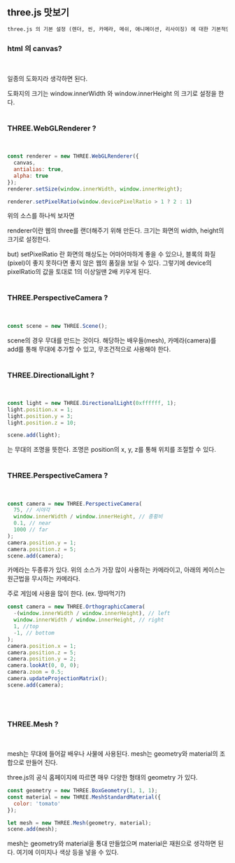 ## three.js 맛보기
```txt
three.js 의 기본 설정 (렌더, 씬, 카메라, 메쉬, 애니메이션, 리사이징) 에 대한 기본적인 소스를 공유하기 위해 만들어진 페이지입니다.
```

### html 의 canvas?
<br />

일종의 도화지라 생각하면 된다.

도화지의 크기는 window.innerWidth 와 window.innerHeight 의 크기로 설정을 한다.
<br />
<br />

### THREE.WebGLRenderer ? 
<br />

```js
const renderer = new THREE.WebGLRenderer({
  canvas,
  antialias: true,
  alpha: true
});
renderer.setSize(window.innerWidth, window.innerHeight);

renderer.setPixelRatio(window.devicePixelRatio > 1 ? 2 : 1)
```

위의 소스를 하나씩 보자면

renderer이란 웹의 three를 랜더해주기 위해 만든다. 크기는 화면의 width, height의 크기로 설정한다.

but) setPixelRatio 란 화면의 해상도는 어마어마하게 좋을 수 있으나, 블록의 화질 (pixel)이  좋지 못하다면 좋지 않은 웹의 품질을 보일 수 있다. 그렇기에 device의 pixelRatio의 값을 토대로 1의 이상일땐 2배 키우게 된다.
<br />
<br />

### THREE.PerspectiveCamera ?
<br />

```js
const scene = new THREE.Scene();
```

scene의 경우 무대를 만드는 것이다. 해당하는 배우들(mesh), 카메라(camera)를 add를 통해 무대에 추가할 수 있고, 무조건적으로 사용해야 한다.
<br />
<br />

### THREE.DirectionalLight ? 
<br />

```js
const light = new THREE.DirectionalLight(0xffffff, 1);
light.position.x = 1;
light.position.y = 3;
light.position.z = 10;

scene.add(light);
```
는 무대의 조명을 뜻한다. 조명은 position의 x, y, z를 통해 위치를 조절할 수 있다.
<br />
<br />

### THREE.PerspectiveCamera ?
<br />

```js
const camera = new THREE.PerspectiveCamera(
  75, // 시야각
  window.innerWidth / window.innerHeight, // 종횡비
  0.1, // near
  1000 // far
);
camera.position.y = 1;
camera.position.z = 5;
scene.add(camera);
```
카메라는 두종류가 있다. 위의 소스가 가장 많이 사용하는 카메라이고, 아래의 케이스는 원근법을 무시하는 카메라다.

주로 게임에 사용을 많이 한다. (ex. 땅따먹기?)

```js
const camera = new THREE.OrthographicCamera(
  -(window.innerWidth / window.innerHeight), // left
  window.innerWidth / window.innerHeight, // right
  1, //top
  -1, // bottom
);
camera.position.x = 1;
camera.position.z = 5;
camera.position.y = 2;
camera.lookAt(0, 0, 0);
camera.zoom = 0.5;
camera.updateProjectionMatrix();
scene.add(camera);
```
<br />
<br />

### THREE.Mesh ?
<br />

mesh는 무대에 들어갈 배우나 사물에 사용된다. mesh는 geometry와 material의 조합으로 만들어 진다.

three.js의 공식 홈페이지에 따르면 매우 다양한 형태의 geometry 가 있다.

```js
const geometry = new THREE.BoxGeometry(1, 1, 1);
const material = new THREE.MeshStandardMaterial({
  color: 'tomato'
});

let mesh = new THREE.Mesh(geometry, material);
scene.add(mesh);
```
mesh는 geometry와 material을 통대 만들었으며 material은 재원으로 생각하면 된다. 여기에 이미지나 색상 등을 넣을 수 있다.
<br />
<br />
